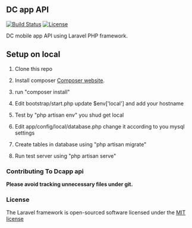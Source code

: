 ## DC app API

[![Build Status](https://travis-ci.org/laravel/framework.svg)](https://travis-ci.org/laravel/framework)
[![License](https://poser.pugx.org/laravel/framework/license.svg)](https://packagist.org/packages/laravel/framework)

DC mobile app API using Laravel PHP framework.

## Setup on local


1. Clone this repo

2. Install composer [Composer website](https://getcomposer.org/).

3. run "composer install"

4. Edit bootstrap/start.php update $env['local'] and add your hostname

5. Test by "php artisan env" you shud get local

6. Edit app/config/local/database.php change it according to you mysql settings

7. Create tables in database using "php artisan migrate"

8. Run test server using "php artisan serve"

### Contributing To Dcapp api

**Please avoid tracking unnecessary files under git.**

### License

The Laravel framework is open-sourced software licensed under the [MIT license](http://opensource.org/licenses/MIT)
